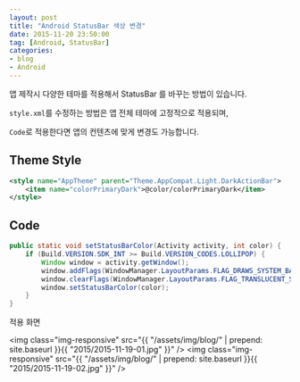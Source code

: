 ```yaml
---
layout: post
title: "Android StatusBar 색상 변경"
date: 2015-11-20 23:50:00
tag: [Android, StatusBar]
categories:
- blog
- Android
---
```


앱 제작시 다양한 테마를 적용해서 StatusBar 를 바꾸는 방법이 있습니다.

<!--more-->

`style.xml`를 수정하는 방법은 앱 전체 테마에 고정적으로 적용되며,

`Code`로 적용한다면 앱의 컨텐츠에 맞게 변경도 가능합니다.

## Theme Style


```xml
<style name="AppTheme" parent="Theme.AppCompat.Light.DarkActionBar">
	<item name="colorPrimaryDark">@color/colorPrimaryDark</item>
</style>
```

## Code


```java
public static void setStatusBarColor(Activity activity, int color) {
	if (Build.VERSION.SDK_INT >= Build.VERSION_CODES.LOLLIPOP) {
		Window window = activity.getWindow();
		window.addFlags(WindowManager.LayoutParams.FLAG_DRAWS_SYSTEM_BAR_BACKGROUNDS);
		window.clearFlags(WindowManager.LayoutParams.FLAG_TRANSLUCENT_STATUS);
		window.setStatusBarColor(color);
	}
}
```

적용 화면

<img class="img-responsive" src="{{ "/assets/img/blog/" | prepend: site.baseurl }}{{ "2015/2015-11-19-01.jpg" }}" />
<img class="img-responsive" src="{{ "/assets/img/blog/" | prepend: site.baseurl }}{{ "2015/2015-11-19-02.jpg" }}" />
